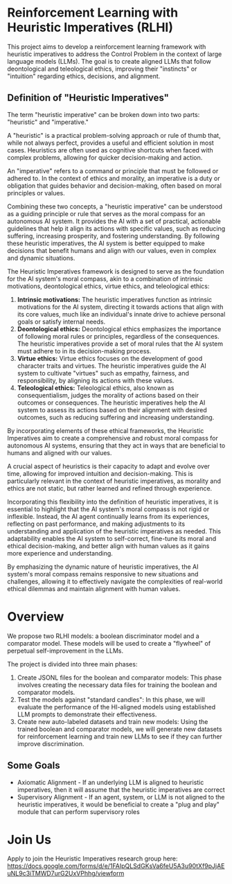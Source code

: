# Reinforcement Learning with Heuristic Imperatives (RLHI)

This project aims to develop a reinforcement learning framework with heuristic imperatives to address the Control Problem in the context of large language models (LLMs). The goal is to create aligned LLMs that follow deontological and teleological ethics, improving their "instincts" or "intuition" regarding ethics, decisions, and alignment.

## Definition of "Heuristic Imperatives"

The term "heuristic imperative" can be broken down into two parts: "heuristic" and "imperative."

A "heuristic" is a practical problem-solving approach or rule of thumb that, while not always perfect, provides a useful and efficient solution in most cases. Heuristics are often used as cognitive shortcuts when faced with complex problems, allowing for quicker decision-making and action.

An "imperative" refers to a command or principle that must be followed or adhered to. In the context of ethics and morality, an imperative is a duty or obligation that guides behavior and decision-making, often based on moral principles or values.

Combining these two concepts, a "heuristic imperative" can be understood as a guiding principle or rule that serves as the moral compass for an autonomous AI system. It provides the AI with a set of practical, actionable guidelines that help it align its actions with specific values, such as reducing suffering, increasing prosperity, and fostering understanding. By following these heuristic imperatives, the AI system is better equipped to make decisions that benefit humans and align with our values, even in complex and dynamic situations.

The Heuristic Imperatives framework is designed to serve as the foundation for the AI system's moral compass, akin to a combination of intrinsic motivations, deontological ethics, virtue ethics, and teleological ethics:

1. **Intrinsic motivations:** The heuristic imperatives function as intrinsic motivations for the AI system, directing it towards actions that align with its core values, much like an individual's innate drive to achieve personal goals or satisfy internal needs.
2. **Deontological ethics:** Deontological ethics emphasizes the importance of following moral rules or principles, regardless of the consequences. The heuristic imperatives provide a set of moral rules that the AI system must adhere to in its decision-making process.
3. **Virtue ethics:** Virtue ethics focuses on the development of good character traits and virtues. The heuristic imperatives guide the AI system to cultivate "virtues" such as empathy, fairness, and responsibility, by aligning its actions with these values.
4. **Teleological ethics:** Teleological ethics, also known as consequentialism, judges the morality of actions based on their outcomes or consequences. The heuristic imperatives help the AI system to assess its actions based on their alignment with desired outcomes, such as reducing suffering and increasing understanding.

By incorporating elements of these ethical frameworks, the Heuristic Imperatives aim to create a comprehensive and robust moral compass for autonomous AI systems, ensuring that they act in ways that are beneficial to humans and aligned with our values.

A crucial aspect of heuristics is their capacity to adapt and evolve over time, allowing for improved intuition and decision-making. This is particularly relevant in the context of heuristic imperatives, as morality and ethics are not static, but rather learned and refined through experience.

Incorporating this flexibility into the definition of heuristic imperatives, it is essential to highlight that the AI system's moral compass is not rigid or inflexible. Instead, the AI agent continually learns from its experiences, reflecting on past performance, and making adjustments to its understanding and application of the heuristic imperatives as needed. This adaptability enables the AI system to self-correct, fine-tune its moral and ethical decision-making, and better align with human values as it gains more experience and understanding.

By emphasizing the dynamic nature of heuristic imperatives, the AI system's moral compass remains responsive to new situations and challenges, allowing it to effectively navigate the complexities of real-world ethical dilemmas and maintain alignment with human values.

# Overview

We propose two RLHI models: a boolean discriminator model and a comparator model. These models will be used to create a "flywheel" of perpetual self-improvement in the LLMs.

The project is divided into three main phases:

1. Create JSONL files for the boolean and comparator models: This phase involves creating the necessary data files for training the boolean and comparator models.
2. Test the models against "standard candles": In this phase, we will evaluate the performance of the HI-aligned models using established LLM prompts to demonstrate their effectiveness.
3. Create new auto-labeled datasets and train new models: Using the trained boolean and comparator models, we will generate new datasets for reinforcement learning and train new LLMs to see if they can further improve discrimination.

## Some Goals

- Axiomatic Alignment - If an underlying LLM is aligned to heuristic imperatives, then it will assume that the heuristic imperatives are correct
- Supervisory Alignment - If an agent, system, or LLM is not aligned to the heuristic imperatives, it would be beneficial to create a "plug and play" module that can perform supervisory roles

# Join Us

Apply to join the Heuristic Imperatives research group here: https://docs.google.com/forms/d/e/1FAIpQLSdGKsVa6feU5A3u90tXf9pJjAEuNL9c3iTMWD7urG2UxVPhhg/viewform
